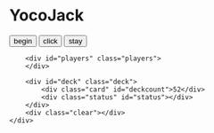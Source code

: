 <!DOCTYPE html>

<html lang="en" xmlns="http://www.w3.org/1999/xhtml">
<head>
    <meta charset="utf-8" />
    <title>YocoJack</title>
</head>
<body>
    <div class="Game">
        <h1>YocoJack</h1>
        <input type="button" class="btn" value="begin" onclick="begin()" />
        <input type="button" class="btn" value="click" onclick="clickMe()"/>
        <input type="button" class="btn" value="stay"onclick="stay()"/> 

        <div id="players" class="players">
        </div>

        <div id="deck" class="deck">
            <div class="card" id="deckcount">52</div>
            <div class="status" id="status"></div>
        </div>
        <div class="clear"></div>
    </div>
</body>
<script lang="javascript">
    function handCards()
    {
        var suits = ["Spades", "Diamonds", "Clubs", "Hearts"];
        var values = ["2", "3", "4", "5", "6", "7", "8", "9", "10", "J", "Q", "K", "A"];
        var deck = new Array();

        deck = new Array();
        for (var y = 0; y < values.length; y++)
        {
            for (var x = 0; x < suits.length; x++)
            {
                var weight = parseInt(values[y]);
                if (values[y] == "J" || values[y] == "Q" || values[y] == "K")
                {
                    weight = 10;
                }
                if (values[y] == "A")
                {
                    weight = 11
                }
                var card = { Value: values[y], Suit: suits[x], Weight: weight }
                deck.push(card);
            }
        }
    }

    function creatPlayers()
    {
        var players = new Array();

        players = new Array();
        for (var x = 1; x <= num; x++)
        {
            var hand = new Array();
            var player = { Name: 'Player ' + x, ID: x, Points: 0, Hand: hand };
        player.push(player);
        }
    }
    
    function yocoJack()
    {
        document.getElementById('btnBegin').value = 'Restart';
        document.getElementById('status').style.display = "none";

        currenPlayer = 0;
        handCards();
        createPlayers(2);

        document.getElementById('player_' + currenPlayer).classList.add('active');
    }

    function clickMe()
    {
        var currentPlayer = 0;

        var card = deck.pop();
        players[currentPlayer].Hand.push(card);
        renderCard(card, currentPlayer)
        updatePoints();
        check();
    }
</script>
</html>
